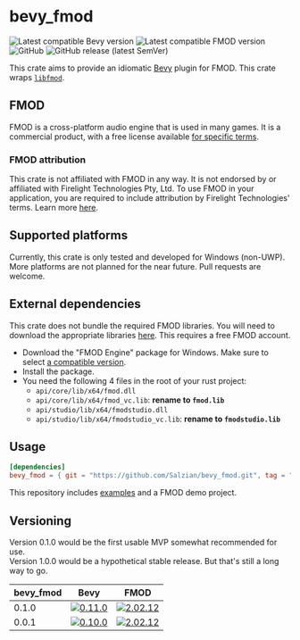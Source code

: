 # bevy_fmod

![Latest compatible Bevy version](https://img.shields.io/badge/Bevy-0.11.0-informational)
![Latest compatible FMOD version](https://img.shields.io/badge/FMOD-2.02.12-informational)  
![GitHub](https://img.shields.io/github/license/salzian/bevy_fmod)
![GitHub release (latest SemVer)](https://img.shields.io/github/v/release/salzian/bevy_fmod)

This crate aims to provide an idiomatic [Bevy] plugin for FMOD. This crate wraps [`libfmod`][libfmod].

## FMOD

FMOD is a cross-platform audio engine that is used in many games. It is a commercial product, with a free license
available [for specific terms][FMOD licensing].

### FMOD attribution

This crate is not affiliated with FMOD in any way. It is not endorsed by or affiliated with Firelight Technologies Pty,
Ltd. To use FMOD in your application, you are required to include attribution by Firelight Technologies' terms.
Learn more [here][FMOD attribution].

## Supported platforms

Currently, this crate is only tested and developed for Windows (non-UWP). More platforms are not planned for the near
future. Pull requests are welcome.

## External dependencies

This crate does not bundle the required FMOD libraries. You will need to download the appropriate
libraries [here][FMOD libraries download].
This requires a free FMOD account.

- Download the "FMOD Engine" package for Windows. Make sure to select [a compatible version](#versioning).
- Install the package.
- You need the following 4 files in the root of your rust project:
    - `api/core/lib/x64/fmod.dll`
    - `api/core/lib/x64/fmod_vc.lib`: **rename to `fmod.lib`**
    - `api/studio/lib/x64/fmodstudio.dll`
    - `api/studio/lib/x64/fmodstudio_vc.lib`: **rename to `fmodstudio.lib`**

## Usage

```toml
[dependencies]
bevy_fmod = { git = "https://github.com/Salzian/bevy_fmod.git", tag = "v0.1.0" }
```

This repository includes [examples](./examples) and a FMOD demo project.

## Versioning

Version 0.1.0 would be the first usable MVP somewhat recommended for use.  
Version 1.0.0 would be a hypothetical stable release. But that's still a long way to go.

| bevy_fmod | Bevy                                      | FMOD                                                  |
|-----------|-------------------------------------------|-------------------------------------------------------|
| 0.1.0     | [![0.11.0][Bevy 0.11.0 img]][Bevy 0.11.0] | [![2.02.12][FMOD 2.02.12 img]][FMOD revision history] |
| 0.0.1     | [![0.10.0][Bevy 0.10.0 img]][Bevy 0.10.0] | [![2.02.12][FMOD 2.02.12 img]][FMOD revision history] |

[Bevy]: https://bevyengine.org

[Bevy 0.10.0]: https://bevyengine.org/news/bevy-0-10/

[Bevy 0.11.0]: https://bevyengine.org/news/bevy-0-11/

[Bevy 0.10.0 img]: https://img.shields.io/badge/Bevy-0.10.0-informational

[Bevy 0.11.0 img]: https://img.shields.io/badge/Bevy-0.11.0-informational

[FMOD licensing]: https://fmod.com/licensing

[FMOD attribution]: https://fmod.com/attribution

[FMOD libraries download]: https://fmod.com/download#fmodengine

[FMOD revision history]: https://www.fmod.com/docs/2.02/studio/welcome-to-fmod-studio-revision-history.html

[FMOD 2.02.12 img]: https://img.shields.io/badge/FMOD-2.02.12-informational

[libfmod]: https://github.com/lebedec/libfmod

[demo_project]: examples/demo_project

[salzian]: https://salzian.dev
